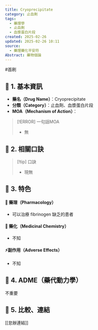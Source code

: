 ```yaml
---
title: Cryoprecipitate
category: 止血劑
tags:
  - 藥理學
  - 止血劑
  - 血漿蛋白片段
created: 2025-02-26
updated: 2025-02-26 10:11
source:
  - 藥理藥化平安符
Abstract: 藥物個論
---
```

#首刷
## 🔹 1. 基本資訊
- **藥名（Drug Name）**：Cryoprecipitate
- **分類（Category）**：止血劑、血漿蛋白片段
- **MOA（Mechanism of Action）**：
> [!ERROR] 一句話MOA
> - 無

## 🔹 2. 相關口訣
> [!tip] 口訣
> - 現無

## 🔹 3. 特色
#### 🧪 藥理（Pharmacology）

- 可以治療 fibrinogen 缺乏的患者

#### 🧬 藥化（Medicinal Chemistry）

- 不知

#### ⚡副作用（Adverse Effects）
- 不知


## 🔹 4. ADME（藥代動力學）
 不重要
## 🔹 5. 比較、連結

[[怠辦連結]]